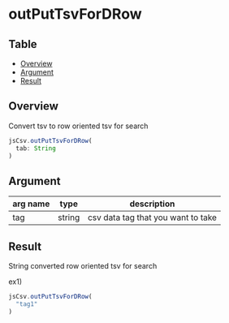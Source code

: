 # outPutTsvForDRow

Table
-----------------
* [Overview](#overview)
* [Argument](#argument)
* [Result](#result)


## Overview

Convert tsv to  row oriented tsv for search  

```js.js
jsCsv.outPutTsvForDRow(
  tab: String
)
```

## Argument

| arg name | type | description |
| -------- | -------- | -------- |
| tag | string | csv data tag that you want to take |

## Result

String converted row oriented tsv for search  


ex1) 

```js.js
jsCsv.outPutTsvForDRow(
  "tag1"
)
```
